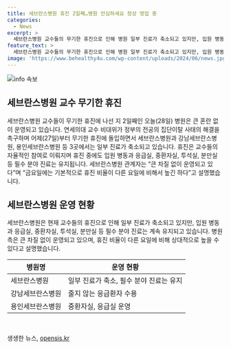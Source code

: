 ```yaml
---
title: 세브란스병원 휴진 2일째…병원 안심하세요 정상 영업 중
categories:
  - News
excerpt: >
  세브란스병원 교수들의 무기한 휴진으로 인해 병원 일부 진료가 축소되고 있지만, 입원 병동 및 응급진료는 유지되고 있습니다. 이로 인해 병원 운영에 큰 혼란은 없는 것으로 보입니다. 현재 교수들의 자율적 참여로 이뤄지는 휴진은 세브란스병원과 관련 병원의 필수 진료 분야에는 영향을 미치지 않고 있으며, 관련 관계자는 병원 운영에 큰 차질이 없다고 설명했습니다.
feature_text: >
  세브란스병원 교수들의 무기한 휴진으로 인해 병원 일부 진료가 축소되고 있지만, 입원 병동 및 응급진료는 유지되고 있습니다. 이로 인해 병원 운영에 큰 혼란은 없는 것으로 보입니다. 현재 교수들의 자율적 참여로 이뤄지는 휴진은 세브란스병원과 관련 병원의 필수 진료 분야에는 영향을 미치지 않고 있으며, 관련 관계자는 병원 운영에 큰 차질이 없다고 설명했습니다.
image: 'https://www.behealthy4u.com/wp-content/uploads/2024/06/news.jpg'
---
```


<p><img src="https://www.behealthy4u.com/wp-content/uploads/2024/06/news.jpg" alt="info 속보" /></p>

<h2 data-ke-size="size26">세브란스병원 교수 무기한 휴진</h2>

<p data-ke-size="size16">세브란스병원 교수들이 무기한 휴진에 나선 지 2일째인 오늘(28일) 병원은 큰 혼란 없이 운영되고 있습니다. 연세의대 교수 비대위가 정부의 전공의 집단이탈 사태의 해결을 촉구하며 어제(27일)부터 무기한 휴진에 돌입하면서 세브란스병원과 강남세브란스병원, 용인세브란스병원 등 3곳에서는 일부 진료가 축소되고 있습니다. 휴진은 교수들의 자율적인 참여로 이뤄지며 휴진 중에도 입원 병동과 응급실, 중환자실, 투석실, 분만실 등 필수 분야 진료는 유지됩니다. 세브란스병원 관계자는 “큰 차질 없이 운영되고 있다”며 “금요일에는 기본적으로 휴진 비율이 다른 요일에 비해서 높긴 하다”고 설명했습니다.</p>

<h2 data-ke-size="size26">세브란스병원 운영 현황</h2>

<p data-ke-size="size16">세브란스병원은 현재 교수들의 휴진으로 인해 일부 진료가 축소되고 있지만, 입원 병동과 응급실, 중환자실, 투석실, 분만실 등 필수 분야 진료는 계속 유지되고 있습니다. 병원 측은 큰 차질 없이 운영되고 있으며, 휴진 비율이 다른 요일에 비해 상대적으로 높을 수 있다고 설명했습니다.</p>

<table>
<thead>
<tr>
<th><b>병원명</b></th>
<th><b>운영 현황</b></th>
</tr>
</thead>
<tbody>
<tr>
<td>세브란스병원</td>
<td>일부 진료가 축소, 필수 분야 진료는 유지</td>
</tr>
<tr>
<td>강남세브란스병원</td>
<td>줄지 않는 응급환자 수용</td>
</tr>
<tr>
<td>용인세브란스병원</td>
<td>중환자실, 응급실 운영</td>
</tr>
</tbody>
</table>

<p data-ke-size="size16">&nbsp;</p>
생생한 뉴스, <a href="https://opensis.kr" rel="dofollow">opensis.kr</a>


